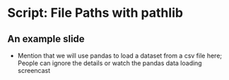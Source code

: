 # Script: File Paths with pathlib

## An example slide

- Mention that we will use pandas to load a dataset from a csv file here; People can
  ignore the details or watch the pandas data loading screencast
